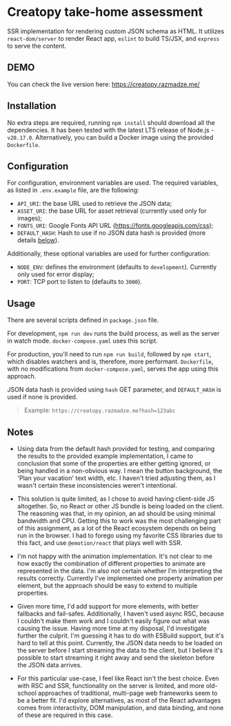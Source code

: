 # Creatopy take-home assessment #

SSR implementation for rendering custom JSON schema as HTML. It utilizes `react-dom/server` to render React app, `eslint` to build TS/JSX, and `express` to serve the content.

## DEMO ##

You can check the live version here: <https://creatopy.razmadze.me/>

## Installation ##

No extra steps are required, running `npm install` should download all the dependencies. It has been tested with the latest LTS release of Node.js - `v20.17.0`. Alternatively, you can build a Docker image using the provided `Dockerfile`.

## Configuration ##

For configuration, environment variables are used. The required variables, as listed in `.env.example` file, are the following:

- `API_URI`: the base URL used to retrieve the JSON data;
- `ASSET_URI`: the base URL for asset retrieval (currently used only for images);
- `FONTS_URI`: Google Fonts API URL (<https://fonts.googleapis.com/css>);
- `DEFAULT_HASH`: Hash to use if no JSON data hash is provided (more details [below](#usage)).

Additionally, these optional variables are used for further configuration:

- `NODE_ENV`: defines the environment (defaults to `development`). Currently only used for error display;
- `PORT`: TCP port to listen to (defaults to `3000`).

## Usage ##

There are several scripts defined in `package.json` file.

For development, `npm run dev` runs the build process, as well as the server in watch mode. `docker-compose.yaml` uses this script.

For production, you'll need to run `npm run build`, followed by `npm start`, which disables watchers and is, therefore, more performant. `Dockerfile`, with no modifications from `docker-compose.yaml`, serves the app using this approach.

JSON data hash is provided using `hash` GET parameter, and `DEFAULT_HASH` is used if none is provided.

> Example: `https://creatopy.razmadze.me?hash=123abc`

## Notes ##

- Using data from the default hash provided for testing, and comparing the results to the provided example implementation, I came to conclusion that some of the properties are either getting ignored, or being handled in a non-obvious way. I mean the button background, the 'Plan your vacation' text width, etc. I haven't tried adjusting them, as I wasn't certain these inconsistencies weren't intentional.

- This solution is quite limited, as I chose to avoid having client-side JS altogether. So, no React or other JS bundle is being loaded on the client. The reasoning was that, in my opinion, an ad should be using minimal bandwidth and CPU. Getting this to work was the most challenging part of this assignment, as a lot of the React ecosystem depends on being run in the browser. I had to forego using my favorite CSS libraries due to this fact, and use `@emotion/react` that plays well with SSR.

- I'm not happy with the animation implementation. It's not clear to me how exactly the combination of different properties to animate are represented in the data. I'm also not certain whether I'm interpreting the results correctly. Currently I've implemented one property animation per element, but the approach should be easy to extend to multiple properties.

- Given more time, I'd add support for more elements, with better fallbacks and fail-safes. Additionally, I haven't used async RSC, because I couldn't make them work and I couldn't easily figure out what was causing the issue. Having more time at my disposal, I'd investigate further the culprit. I'm guessing it has to do with ESBuild support, but it's hard to tell at this point. Currently, the JSON data needs to be loaded on the server before I start streaming the data to the client, but I believe it's possible to start streaming it right away and send the skeleton before the JSON data arrives.

- For this particular use-case, I feel like React isn't the best choice. Even with RSC and SSR, functionality on the server is limited, and more old-school approaches of traditional, multi-page web frameworks seem to be a better fit. I'd explore alternatives, as most of the React advantages comes from interactivity, DOM manipulation, and data binding, and none of these are required in this case.
